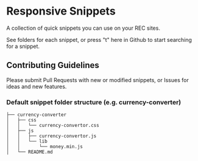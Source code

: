 
# Responsive Snippets

A collection of quick snippets you can use on your REC sites.

See folders for each snippet, or press "t" here in Github to start searching for a snippet.

## Contributing Guidelines

Please submit Pull Requests with new or modified snippets, or Issues for ideas and new features.

### Default snippet folder structure (e.g. currency-converter)
```
├── currency-converter
│   ├── css
│   │   └── currency-convertor.css
│   ├── js
│   │   ├── currency-convertor.js
│   │   └── lib
│   │       └── money.min.js
│   └── README.md
```
